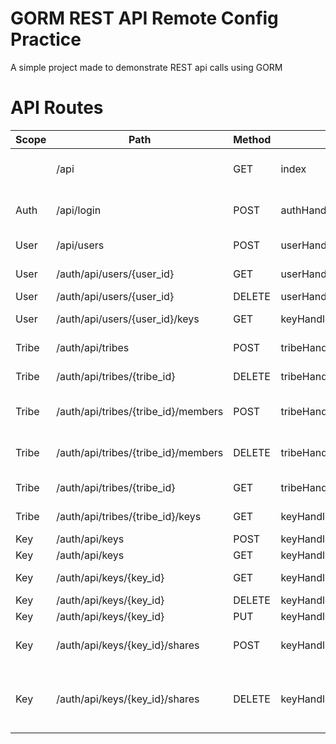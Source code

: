 # GORM REST API Remote Config Practice
A simple project made to demonstrate REST api calls using GORM

# API Routes
| Scope | Path                                | Method | Function                        | Description                           |
|-------|-------------------------------------|--------|---------------------------------|---------------------------------------|
|       | /api                                | GET    | index                           | Checks if the API is alive or not     |
| Auth  | /api/login                          | POST   | authHandler.login               | Login, receive auth token             |
| User  | /api/users                          | POST   | userHandler.CreateUserHandler   | Create new user                       |
| User  | /auth/api/users/{user_id}           | GET    | userHandler.GetUserByID         | Get User Info                         |
| User  | /auth/api/users/{user_id}           | DELETE | userHandler.DeleteUserHandler   | Delete User                           |
| User  | /auth/api/users/{user_id}/keys      | GET    | keyHandler.GetKeysByUserID      | Get Key by User ID                    |
| Tribe | /auth/api/tribes                    | POST   | tribeHandler.CreateTribeHandler | Create Tribe                          |
| Tribe | /auth/api/tribes/{tribe_id}         | DELETE | tribeHandler.DeleteTribeHandler | Delete Tribe                          |
| Tribe | /auth/api/tribes/{tribe_id}/members | POST   | tribeHandler.AssignUser         | Add members to the tribe              |
| Tribe | /auth/api/tribes/{tribe_id}/members | DELETE | tribeHandler.RemoveAssign       | Remove member to the tribe            |
| Tribe | /auth/api/tribes/{tribe_id}         | GET    | tribeHandler.GetTribeByID       | Get tribe info                        |
| Tribe | /auth/api/tribes/{tribe_id}/keys    | GET    | keyHandler.GetKeysByTribeID     | Get tribe keys info                   |
| Key   | /auth/api/keys                      | POST   | keyHandler.CreateKeyHandler     | Create Key                            |
| Key   | /auth/api/keys                      | GET    | keyHandler.GetKeysHandler       | Get All keys                          |
| Key   | /auth/api/keys/{key_id}             | GET    | keyHandler.GetKeyByID           | Get Key by ID                         |
| Key   | /auth/api/keys/{key_id}             | DELETE | keyHandler.DeleteKeyHandler     | Delete Key                            |
| Key   | /auth/api/keys/{key_id}             | PUT    | keyHandler.UpdateKeyByID        | Update Key                            |
| Key   | /auth/api/keys/{key_id}/shares      | POST   | keyHandler.ShareKey             | Share key to another member           |
| Key   | /auth/api/keys/{key_id}/shares      | DELETE | keyHandler.RevokeShare          | Remove shared key from another member |